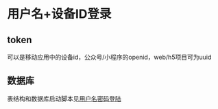 # 用户名+设备ID登录

## token

可以是移动应用中的设备id，公众号/小程序的openid，web/h5项目可为uuid

## 数据库

表结构和数据库启动脚本见[用户名密码登陆](https://npmjs.com/package/@mmstudio/an000029)
